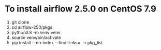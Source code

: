 # To install airflow 2.5.0 on CentOS 7.9 

1. git clone 
2. cd airflow-250/pkgs
3. python3.8 -m venv venv
4. source venv/bin/activate
5. pip install --no-index --find-links=. -r pkg_list

